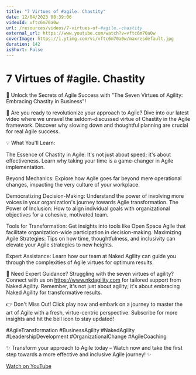 ```yaml
---
title: "7 Virtues of #agile. Chastity"
date: 12/04/2023 08:39:06
videoId: vftc6m70a0w
url: /resources/videos/7-virtues-of-#agile.-chastity
external_url: https://www.youtube.com/watch?v=vftc6m70a0w
coverImage: https://i.ytimg.com/vi/vftc6m70a0w/maxresdefault.jpg
duration: 142
isShort: False
---
```


# 7 Virtues of #agile. Chastity

🚀 Unlock the Secrets of Agile Success with "The Seven Virtues of Agility: Embracing Chastity in Business"!

🌟 Are you ready to revolutionize your approach to Agile? Dive into our latest video where we unravel the seldom-discussed virtue of Chastity in the Agile framework. Discover why slowing down and thoughtful planning are crucial for real Agile success.

💡 What You'll Learn:

The Essence of Chastity in Agile: It's not just about speed; it's about effectiveness. Learn why taking your time is a game-changer in Agile implementation.

Beyond Mechanics: Explore how Agile goes far beyond mere operational changes, impacting the very culture of your workplace.

Democratizing Decision-Making: Understand the power of involving more voices in your organization's journey towards Agile transformation.
The Power of Inclusion: How to align individual goals with organizational objectives for a cohesive, motivated team.

Tools for Transformation: Get insights into tools like Open Space Agile that facilitate organization-wide participation in decision-making.
Maximizing Agile Strategies: Tips on how time, thoughtfulness, and inclusivity can elevate your Agile strategies to new heights.

Expert Assistance: Learn how our team at Naked Agility can guide you through the complexities of Agile virtues for optimum results.

🔗 Need Expert Guidance? Struggling with the seven virtues of agility? Connect with us on https://www.nkdagility.com for tailored support from Naked Agility. Remember, it's not just about agility; it's about embracing Naked Agility for transformative results.

👉 Don't Miss Out! Click play now and embark on a journey to master the art of Agile with a fresh, virtue-centric perspective. Subscribe for more insights and hit the bell icon to stay updated!

#AgileTransformation #BusinessAgility #NakedAgility #LeadershipDevelopment #OrganizationalChange #AgileCoaching

✨ Transform your approach to Agile today – Watch now and take the first step towards a more effective and inclusive Agile journey! ✨

[Watch on YouTube](https://www.youtube.com/watch?v=vftc6m70a0w)
